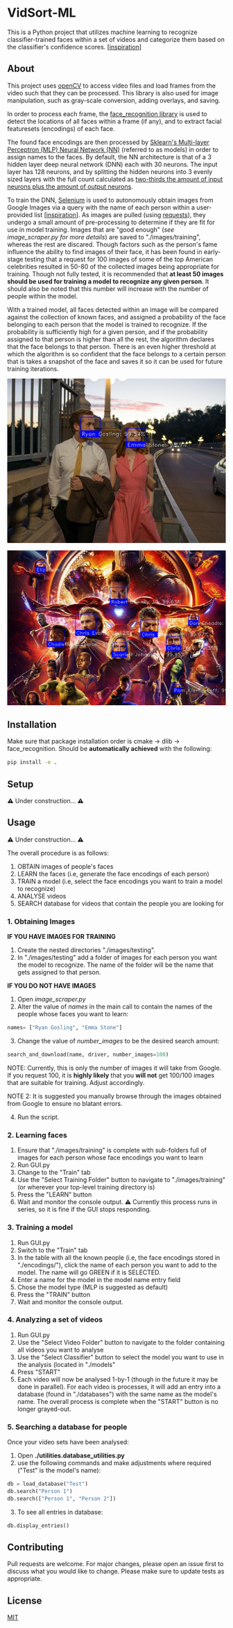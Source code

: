# VidSort-ML

This is a Python project that utilizes machine learning to recognize classifier-trained faces within a set of videos and categorize them based on the classifier's confidence scores. [[inspiration](https://www.analyticsvidhya.com/blog/2018/08/a-simple-introduction-to-facial-recognition-with-python-codes/)]

## About

This project uses [openCV](https://pypi.org/project/opencv-python/) to access video files and load frames from the video such that they can be processed. This library is also used for image manipulation, such as gray-scale conversion, adding overlays, and saving.

In order to process each frame, the [face_recognition library](https://github.com/ageitgey/face_recognition/blob/master/README.md#installation) is used to detect the locations of all faces within a frame (if any), and to extract facial featuresets (encodings) of each face.

The found face encodings are then processed by [Sklearn's Multi-layer Perceptron (MLP) Neural Network (NN)](https://scikit-learn.org/stable/modules/generated/sklearn.neural_network.MLPClassifier.html) (referred to as models) in order to assign names to the faces. By default, the NN architecture is that of a 3 hidden layer deep neural network (DNN) each with 30 neurons. The input layer has 128 neurons, and by splitting the hidden neurons into 3 evenly sized layers with the full count calculated as [two-thirds the amount of input neurons plus the amount of output neurons](https://books.google.ca/books?id=Swlcw7M4uD8C&printsec=frontcover&dq=Introduction+to+Neural+Networks+for+Java,+Second+Edition+The+Number+of+Hidden+Layers&hl=en&sa=X&ved=0ahUKEwiq8675k7fpAhUWsJ4KHXnKB6wQ6AEIKDAA#v=onepage&q=Introduction%20to%20Neural%20Networks%20for%20Java%2C%20Second%20Edition%20The%20Number%20of%20Hidden%20Layers&f=false).

To train the DNN, [Selenium](https://pypi.org/project/selenium/) is used to autonomously obtain images from Google Images via a query with the name of each person within a user-provided list [[inspiration](https://towardsdatascience.com/image-scraping-with-python-a96feda8af2d)]. As images are pulled (using [requests](https://pypi.org/project/requests/)), they undergo a small amount of pre-processing to determine if they are fit for use in model training. Images that are "good enough" (*see image_scraper.py for more details*) are saved to "./images/training", whereas the rest are discared. Though factors such as the person's fame influence the ability to find images of their face, it has been found in early-stage testing that a request for 100 images of some of the top American celebrities resulted in 50-80 of the collected images being appropriate for training. Though not fully tested, it is recommended that **at least 50 images should be used for training a model to recognize any given person**.  It should also be noted that this number will increase with the number of people within the model.

With a trained model, all faces detected within an image will be compared against the collection of known faces, and assigned a probability of the face belonging to each person that the model is trained to recognize. If the probability is sufficiently high for a given person, and if the probability assigned to that person is higher than all the rest, the algorithm declares that the face belongs to that person. There is an even higher threshold at which the algorithm is so confident that the face belongs to a certain person that is takes a snapshot of the face and saves it so it can be used for future training iterations.

![example_pic_lalaland](https://raw.githubusercontent.com/m-rubik/VidSort-ML/master/examples/images/Lalaland.jpg)

![example_pic_avengers](https://raw.githubusercontent.com/m-rubik/VidSort-ML/master/examples/images/Avengers.jpg)

## Installation

Make sure that package installation order is cmake -> dlib -> face_recognition.
Should be **automatically achieved** with the following:
```bash
pip install -e .
```

## Setup
⚠️ Under construction... ⚠️

## Usage
⚠️ Under construction... ⚠️

The overall procedure is as follows:
1. OBTAIN images of people's faces
2. LEARN the faces (i.e, generate the face encodings of each person)
3. TRAIN a model (i.e, select the face encodings you want to train a model to recognize)
4. ANALYSE videos
5. SEARCH database for videos that contain the people you are looking for


### 1. Obtaining Images
**IF YOU HAVE IMAGES FOR TRAINING**
1. Create the nested directories "./images/testing". 
2. In "./images/testing" add a folder of images for each person you want the model to recognize. The name of the folder will be the name that gets assigned to that person.

**IF YOU DO NOT HAVE IMAGES**
1. Open *image_scraper.py*
2. Alter the value of *names* in the main call to contain the names of the people whose faces you want to learn:
```python
names= ["Ryan Gosling", "Emma Stone"]
```
3. Change the value of *number_images* to be the desired search amount:
```python
search_and_download(name, driver, number_images=100)
```
NOTE: Currently, this is only the number of images it will take from Google. If you request 100, it is **highly likely** that you **will not** get 100/100 images that are suitable for training. Adjust accordingly.

NOTE 2: It is suggested you manually browse through the images obtained from Google to ensure no blatant errors.

4. Run the script.

### 2. Learning faces ###
1. Ensure that "./images/training" is complete with sub-folders full of images for each person whose face encodings you want to learn
2. Run GUI.py
3. Change to the "Train" tab
4. Use the "Select Training Folder" button to navigate to "./images/training" (or wherever your top-level training directory is)
5. Press the "LEARN" button
6. Wait and monitor the console output. ⚠️ Currently this process runs in series, so it is fine if the GUI stops responding.

### 3. Training a model ###
1. Run GUI.py
2. Switch to the "Train" tab
3. In the table with all the known people (i.e, the face encodings stored in "./encodings/"), click the name of each person you want to add to the model. The name will go GREEN if it is SELECTED.
4. Enter a name for the model in the model name entry field
5. Chose the model type (MLP is suggested as default)
6. Press the "TRAIN" button
7. Wait and monitor the console output.

### 4. Analyzing a set of videos ###
1. Run GUI.py
2. Use the "Select Video Folder" button to navigate to the folder containing all videos you want to analyse
3. Use the "Select Classifier" button to select the model you want to use in the analysis (located in "./models"
4. Press "START"
5. Each video will now be analysed 1-by-1 (though in the future it may be done in parallel). For each video is processes, it will add an entry into a database (found in "./databases") with the same name as the model's name. The overall process is complete when the "START" button is no longer grayed-out.

### 5. Searching a database for people ###
Once your video sets have been analysed:
1. Open **./utilities.database_utilities.py**
2. use the following commands and make adjustments where required ("Test" is the model's name):
```python
db = load_database("Test")
db.search("Person 1")
db.search(["Person 1", "Person 2"])
```
3. To see all entries in database:
```python
db.display_entries()
```

## Contributing
Pull requests are welcome. For major changes, please open an issue first to discuss what you would like to change.
Please make sure to update tests as appropriate.

## License
[MIT](https://choosealicense.com/licenses/mit/)